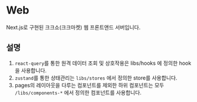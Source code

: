 # Web

Next.js로 구현된 크크쇼(크크마켓) 웹 프론트앤드 서버입니다.

## 설명

1. `react-query`를 통한 원격 데이터 조회 및 상호작용은 libs/hooks 에 정의한 hook을 사용합니다.
2. `zustand`를 통한 상태관리는 `libs/stores` 에서 정의한 store를 사용합니다.
3. pages의 레이아웃을 다루는 컴포넌트를 제외한 하위 컴포넌트는 모두 `/libs/components-*` 에서 정의한 컴포넌트를 사용합니다.
